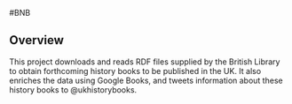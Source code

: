 #BNB

## Overview
This project downloads and reads RDF files supplied by the British Library to obtain forthcoming history books to be published in the UK. It also enriches the data using Google Books, and tweets information about these history books to @ukhistorybooks.